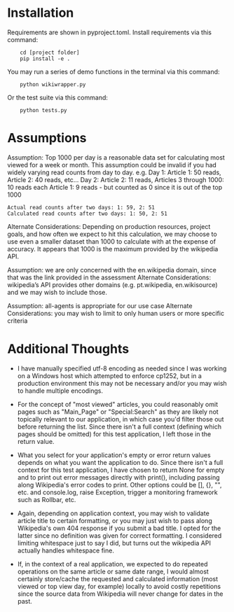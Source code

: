# Installation
Requirements are shown in pyproject.toml. Install requirements via this command:
```
    cd [project folder]
    pip install -e .
```
You may run a series of demo functions in the terminal via this command:
```
    python wikiwrapper.py
```
Or the test suite via this command:
```
    python tests.py
```


# Assumptions
Assumption: Top 1000 per day is a reasonable data set for calculating most viewed for a week or month. 
This assumption could be invalid if you had widely varying read counts from day to day. e.g. 
    Day 1: Article 1: 50 reads, Article 2: 40 reads, etc… 
    Day 2: Article 2: 11 reads, Articles 3 through 1000: 10 reads each
           Article 1: 9 reads - but counted as 0 since it is out of the top 1000

    Actual read counts after two days: 1: 59, 2: 51
    Calculated read counts after two days: 1: 50, 2: 51
Alternate Considerations: Depending on production resources, project goals, and how often we expect to hit this calculation, we may choose to use even a smaller dataset than 1000 to calculate with at the expense of accuracy. It appears that 1000 is the maximum provided by the wikipedia API.

Assumption: we are only concerned with the en.wikipedia domain, since that was the link provided in the assessment
Alternate Considerations: wikipedia’s API provides other domains (e.g. pt.wikipedia, en.wikisource) and we may wish to include those.

Assumption: all-agents is appropriate for our use case
Alternate Considerations: you may wish to limit to only human users or more specific criteria


# Additional Thoughts
- I have manually specified utf-8 encoding as needed since I was working on a Windows host which attempted to enforce cp1252, but in a production environment this may not be necessary and/or you may wish to handle multiple encodings.

- For the concept of "most viewed" articles, you could reasonably omit pages such as "Main_Page" or "Special:Search" as they are likely not topically relevant to our application, in which case you'd filter those out before returning the list. Since there isn't a full context (defining which pages should be omitted) for this test application, I left those in the return value.

- What you select for your application's empty or error return values depends on what you want the application to do. Since there isn't a full context for this test application, I have chosen to return None for empty and to print out error messages directly with print(), including passing along Wikipedia's error codes to print. 
Other options could be [], {}, "", etc. and console.log, raise Exception, trigger a monitoring framework such as Rollbar, etc.

- Again, depending on application context, you may wish to validate article title to certain formatting, or you may just wish to pass along Wikipedia's own 404 response if you submit a bad title. I opted for the latter since no definition was given for correct formatting. I considered limiting whitespace just to say I did, but turns out the wikipedia API actually handles whitespace fine.

- If, in the context of a real application, we expected to do repeated operations on the same article or same date range, I would almost certainly store/cache the requested and calculated information (most viewed or top view day, for example) locally to avoid costly repetitions since the source data from Wikipedia will never change for dates in the past.